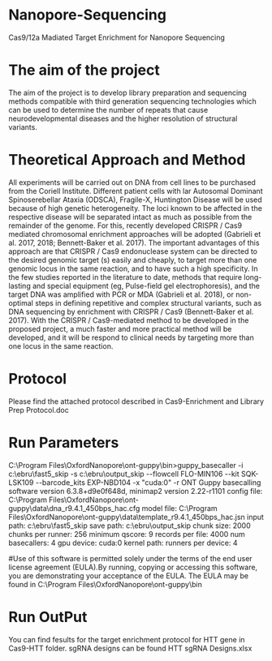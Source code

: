 # Nanopore-Sequencing
Cas9/12a Madiated Target Enrichment for Nanopore Sequencing

# The aim of the project 
The aim of the project is to develop library preparation and sequencing methods compatible with third generation sequencing technologies which can be used to determine the number of repeats that cause neurodevelopmental diseases and the higher resolution of structural variants.

# Theoretical Approach and Method
All experiments will be carried out on DNA from cell lines to be purchased from the Coriell Institute. Different patient cells with lar Autosomal Dominant Spinoserebellar Ataxia (ODSCA), Fragile-X, Huntington Disease will be used because of high genetic heterogeneity. The loci known to be affected in the respective disease will be separated intact as much as possible from the remainder of the genome. For this, recently developed CRISPR / Cas9 mediated chromosomal enrichment approaches will be adopted (Gabrieli et al. 2017, 2018; Bennett-Baker et al. 2017). The important advantages of this approach are that CRISPR / Cas9 endonuclease system can be directed to the desired genomic target (s) easily and cheaply, to target more than one genomic locus in the same reaction, and to have such a high specificity. In the few studies reported in the literature to date, methods that require long-lasting and special equipment (eg, Pulse-field gel electrophoresis), and the target DNA was amplified with PCR or MDA (Gabrieli et al. 2018), or non-optimal steps in defining repetitive and complex structural variants, such as DNA sequencing by enrichment with CRISPR / Cas9 (Bennett-Baker et al. 2017). With the CRISPR / Cas9-mediated method to be developed in the proposed project, a much faster and more practical method will be developed, and it will be respond to clinical needs by targeting more than one locus in the same reaction.

# Protocol
Please find the attached protocol described in Cas9-Enrichment and Library Prep Protocol.doc

# Run Parameters
C:\Program Files\OxfordNanopore\ont-guppy\bin>guppy_basecaller -i c:\ebru\fast5_skip -s c:\ebru\output_skip --flowcell FLO-MIN106 --kit SQK-LSK109 --barcode_kits EXP-NBD104 -x "cuda:0" -r
ONT Guppy basecalling software version 6.3.8+d9e0f648d, minimap2 version 2.22-r1101
config file:        C:\Program Files\OxfordNanopore\ont-guppy\data\dna_r9.4.1_450bps_hac.cfg
model file:         C:\Program Files\OxfordNanopore\ont-guppy\data\template_r9.4.1_450bps_hac.jsn
input path:         c:\ebru\fast5_skip
save path:          c:\ebru\output_skip
chunk size:         2000
chunks per runner:  256
minimum qscore:     9
records per file:   4000
num basecallers:    4
gpu device:         cuda:0
kernel path:
runners per device: 4

#Use of this software is permitted solely under the terms of the end user license agreement (EULA).By running, copying or accessing this software, you are demonstrating your acceptance of the EULA.
The EULA may be found in C:\Program Files\OxfordNanopore\ont-guppy\bin

# Run OutPut
You can find fesults for the target enrichment protocol for HTT gene in Cas9-HTT folder. sgRNA designs can be found HTT sgRNA Designs.xlsx


